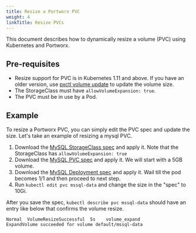 ```yaml
---
title: Resize a Portworx PVC
weight: 4
linkTitle: Resize PVCs
---
```


This document describes how to dynamically resize a volume (PVC) using Kubernetes and Portworx.

## Pre-requisites

* Resize support for PVC is in Kubernetes 1.11 and above. If you have an older version, use [pxctl volume update](/data-volumes/) to update the volume size.
* The StorageClass must have `allowVolumeExpansion: true`.
* The PVC must be in use by a Pod.

## Example

To resize a Portworx PVC, you can simply edit the PVC spec and update the size. Let's take an example of resizing a mysql PVC.

1. Download the [MySQL StorageClass spec](/samples/k8s/mssql/mssql_sc.yml?raw=true) and apply it. Note that the StorageClass has `allowVolumeExpansion: true`
2. Download the [MySQL PVC spec](/samples/k8s/mssql/mssql_pvc.yml?raw=true) and apply it. We will start with a 5GB volume.
3. Download the [MySQL Deployment spec](/samples/k8s/mssql/mssql_deployment.yml?raw=true) and apply it. Wail till the pod becomes 1/1 and then proceed to next step.
4. Run `kubectl edit pvc mssql-data` and change the size in the "spec" to 10Gi.

After you save the spec, `kubectl describe pvc mssql-data` should have an entry like below that confirms the volume resize.

```
Normal  VolumeResizeSuccessful  5s    volume_expand                ExpandVolume succeeded for volume default/mssql-data
```
